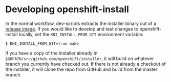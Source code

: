 # Developing openshift-install

In the normal workflow, dev-scripts extracts the installer binary out of
a [release image](release-payload.md).  If you would like to develop and
test changes to openshift-install locally, set the `KNI_INSTALL_FROM_GIT`
environment variable:

```console
$ KNI_INSTALL_FROM_GIT=true make
```

If you have a copy of the installer already in
`$GOPATH/src/github.com/openshift/installer`, it will build
on whatever branch you currently have checked out. If there is not
already a checkout of the installer, it will clone the repo from GitHub
and build from the master branch.
